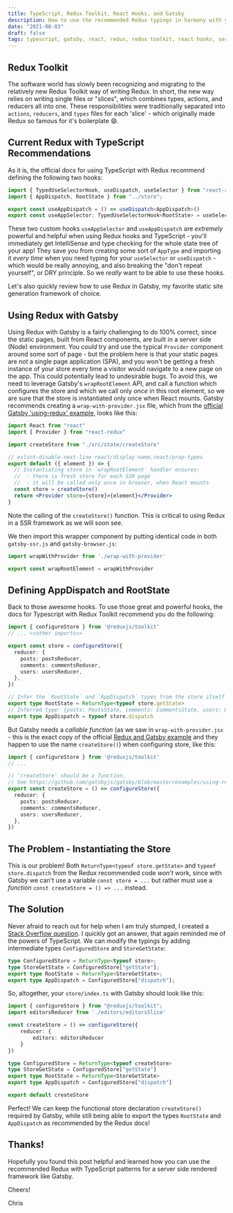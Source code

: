 ```yaml
---
title: TypeScript, Redux Toolkit, React Hooks, and Gatsby
description: How to use the recommended Redux typings in harmony with your server side rendered frameworks.
date: "2021-08-03"
draft: false
tags: typescript, gatsby, react, redux, redux toolkit, react hooks, server side rendering
---
```


## Redux Toolkit

The software world has slowly been recognizing and migrating to the relatively new Redux Toolkit way of writing Redux. In short, the new way relies on writing single files or "slices", which combines types, actions, and reducers all into one. These responsibilities were traditionally separated into `actions`, `reducers`, and `types` files for each 'slice' - which originally made Redux so famous for it's boilerplate 😄.

## Current Redux with TypeScript Recommendations

As it is, the official docs for using TypeScript with Redux recommend defining the following two hooks:

```typescript
import { TypedUseSelectorHook, useDispatch, useSelector } from "react-redux";
import { AppDispatch, RootState } from "../store";

export const useAppDispatch = () => useDispatch<AppDispatch>()
export const useAppSelector: TypedUseSelectorHook<RootState> = useSelector
```

These two custom hooks `useAppSelector` and `useAppDispatch` are _extremely_ powerful and helpful when using Redux hooks and TypeScript - you'll immediately get IntelliSense and type checking for the whole state tree of your app! They save you from creating some sort of `AppType` and importing it _every time_ when you need typing for your `useSelector` or `useDispatch` - which would be really annoying, and also breaking the "don't repeat yourself", or DRY principle. So we _really_ want to be able to use these hooks.

Let's also quickly review how to use Redux in Gatsby, my favorite static site generation framework of choice.

## Using Redux with Gatsby

Using Redux with Gatsby is a fairly challenging to do 100% correct, since the static pages, built from React components, are built in a server side (Node) environment. You _could_ try and use the typical `Provider` component around some sort of page - but the problem here is that your static pages are _not_ a single page application (SPA), and you won't be getting a fresh instance of your store every time a visitor would navigate to a new page on the app. This could potentially lead to undesirable bugs. To avoid this, we need to leverage Gatsby's `wrapRootElement` API, and call a function which configures the store and which we call only _once_ in this root element, so we are sure that the store is instantiated only once when React mounts. Gatsby recommends creating a `wrap-with-provider.jsx` file, which from the [official Gatsby 'using-redux' example](https://github.com/gatsbyjs/gatsby/tree/master/examples/using-redux), looks like this:

```jsx
import React from "react"
import { Provider } from "react-redux"

import createStore from "./src/state/createStore"

// eslint-disable-next-line react/display-name,react/prop-types
export default ({ element }) => {
  // Instantiating store in `wrapRootElement` handler ensures:
  //  - there is fresh store for each SSR page
  //  - it will be called only once in browser, when React mounts
  const store = createStore()
  return <Provider store={store}>{element}</Provider>
}
```

Note the calling of the `createStore()` function. This is critical to using Redux in a SSR framework as we will soon see.

We then import this wrapper component by putting identical code in both `gatsby-ssr.js` and `gatsby-browser.js`:

```javascript
import wrapWithProvider from './wrap-with-provider'

export const wrapRootElement = wrapWithProvider
```

## Defining AppDispatch and RootState

Back to those awesome hooks. To use those great and powerful hooks, the docs for Typescript with Redux Toolkit recommend you do the following:

```typescript
import { configureStore } from '@reduxjs/toolkit'
// ... <<other imports>>

export const store = configureStore({
  reducer: {
    posts: postsReducer,
    comments: commentsReducer,
    users: usersReducer,
  },
})

// Infer the `RootState` and `AppDispatch` types from the store itself
export type RootState = ReturnType<typeof store.getState>
// Inferred type: {posts: PostsState, comments: CommentsState, users: UsersState}
export type AppDispatch = typeof store.dispatch
```

But Gatsby needs a _callable function_ (as we saw in `wrap-with-provider.jsx` - this is the exact copy of the official [Redux and Gatsby example](https://github.com/gatsbyjs/gatsby/blob/master/examples/using-redux/wrap-with-provider.js) and they happen to use the name `createStore()`) when configuring store, like this:

```typescript
import { configureStore } from '@reduxjs/toolkit'
// ...

// 'createStore' should be a function.
// See https://github.com/gatsbyjs/gatsby/blob/master/examples/using-redux/wrap-with-provider.js
export const createStore = () => configureStore({
  reducer: {
    posts: postsReducer,
    comments: commentsReducer,
    users: usersReducer,
  },
})
```

## The Problem - Instantiating the Store

This is our problem! Both `ReturnType<typeof store.getState>` and `typeof store.dispatch` from the Redux recommended code _won't_ work, since with Gatsby we can't use a variable `const store = ...` but rather must use a _function_ `const createStore = () => ...` instead.

## The Solution

Never afraid to reach out for help when I am truly stumped, I created a [Stack Overflow question](https://stackoverflow.com/questions/67539084/redux-toolkit-with-typescript-typing-rootstate-with-an-ssr-framework-like-gats). I quickly got an answer, that again reminded me of the powers of TypeScript. We can modify the typings by adding intermediate types `ConfiguredStore` and `StoreGetState`:

```typescript
type ConfiguredStore = ReturnType<typeof store>;
type StoreGetState = ConfiguredStore["getState"];
export type RootState = ReturnType<StoreGetState>;
export type AppDispatch = ConfiguredStore["dispatch"];
```

So, altogether, your `store/index.ts` with Gatsby should look like this:

```typescript
import { configureStore } from "@reduxjs/toolkit";
import editorsReducer from './editors/editorsSlice'

const createStore = () => configureStore({
    reducer: {
        editors: editorsReducer
    }
})

type ConfiguredStore = ReturnType<typeof createStore>
type StoreGetState = ConfiguredStore["getState"]
export type RootState = ReturnType<StoreGetState>
export type AppDispatch = ConfiguredStore["dispatch"]

export default createStore
```

Perfect! We can keep the functional store declaration `createStore()` required by Gatsby, while still being able to export the types `RootState` and `AppDispatch` as recommended by the Redux docs!

## Thanks!

Hopefully you found this post helpful and learned how you can use the recommended Redux with TypeScript patterns for a server side rendered framework like Gatsby. 

Cheers!

Chris